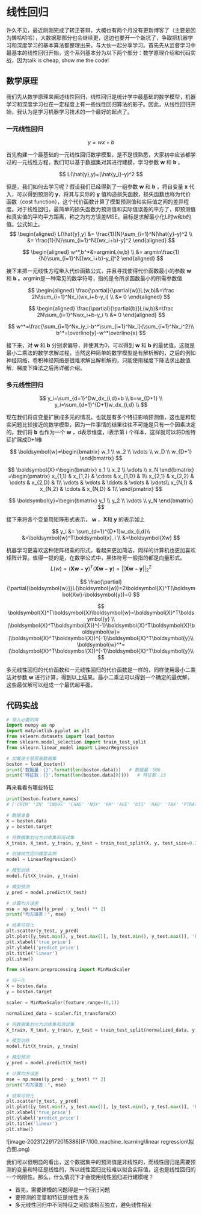 # 线性回归

许久不见，最近刚刚完成了转正答辩，大概也有两个月没有更新博客了（主要是因为懒哈哈哈），大数据那部分也会继续更，这边也要开一个新坑了，争取把机器学习和深度学习的基本算法都整理出来，与大伙一起分享学习。首先先从监督学习中最基本的线性回归开始，这个系列基本分为以下两个部分：数学原理介绍和代码实战，因为talk is cheap, show me the code!



## 数学原理

我们先从数学原理来阐述线性回归，线性回归是统计学中最基础的数学模型，机器学习和深度学习也在一定程度上有一些线性回归算法的影子。因此，从线性回归开始，我认为是学习机器学习技术的一个最好的起点了。

### 一元线性回归

$$
y=wx+b
$$

首先构建一个最基础的一元线性回归数学模型，是不是很熟悉，大家初中应该都学过的一元线性方程，我们可以基于数据集对其进行建模，学习参数 **w** 和 **b** 。

$$
L(\hat{y},y)=(\hat{y_i}-y)^2
$$

但是，我们如何去学习呢？假设我们已经得到了一组参数  **w** 和 **b** ，将自变量 **x** 代入，可以得到预测的 **y**，将其与实际的 **y** 值构造损失函数，损失函数也称为代价函数（cost function），这个代价函数计算了模型预测值和实际值之间的差异程度。对于线性回归，最简单的损失函数为预测值和实际值误差的平方了，即预测值和真实值的平均平方距离，称之为均方误差MSE。目标是求解最小化L时w和b的值。公式如上。
$$
\begin{aligned}
L(\hat{y},y) &= \frac{1}{N}\sum_{i=1}^N(\hat{y}-y)^2 \\
&= \frac{1}{N}\sum_{i=1}^N[(wx_i+b)-y]^2
\end{aligned}
$$

$$
\begin{aligned}
w^*,b^*&=argminL(w,b) \\
&= argmin\frac{1}{N}\sum_{i=1}^N[(wx_i+b)-y_i]^2
\end{aligned}
$$

接下来把一元线性方程带入代价函数公式，并且寻找使得代价函数最小的参数  **w** 和 **b** 。argmin是一种常见的数学符号，指的是令所求函数最小的所需参数值

$$
\begin{aligned}
\frac{\partial}{\partial{w}}L(w,b)&=\frac 2N\sum_{i=1}^Nx_i(wx_i+b-y_i) \\
&= 0
\end{aligned}
$$

$$
\begin{aligned}
\frac{\partial}{\partial{b}}L(w,b)&=\frac 2N\sum_{i=1}^Nwx_i+b-y_i \\
&= 0
\end{aligned}
$$


$$
w^*=\frac{\sum_{i=1}^Nx_iy_i-b^*\sum_{i=1}^Nx_i}{\sum_{i=1}^Nx_i^2}\\
b^*=\overline{y}-w^*\overline{x}
$$

接下来，对  **w** 和 **b** 分别求偏导，并使其为0，可以得到  **w** 和 **b** 的最优值。这就是最小二乘法的数学求解过程，当然这种简单的数学模型是有解析解的，之后的例如神经网络，卷积神经网络是很难求解出解析解的，只能使用梯度下降法求出数值解，梯度下降法之后再详细介绍。

### 多元线性回归

$$
y_i=\sum_{d=1}^Dw_dx_{i,d}+b \\
b=w_{D+1} \\
y_i=\sum_{d=1}^{D+1}w_dx_{i,d} \\
$$

现在我们将自变量扩展成多元的情况，也就是有多个特征影响预测值，这也是和现实问题比较接近的数学模型，因为一件事情的结果往往不可能是只有一个因素决定的。我们将  **b** 也作为一个 **w** ，d表示维度，i表示第 i 个样本，这样就可以将D维特征扩展成D+1维


$$
\boldsymbol{w}=\begin{bmatrix} 
	 w_1 \\
	 w_2 \\ 
	 \vdots \\
     w_D \\
     w_{D+1}
	 \end{bmatrix}
$$

$$
\boldsymbol{X}=\begin{bmatrix} 
	 x_1 \\
	 x_2 \\ 
	 \vdots \\
     x_N
	 \end{bmatrix}
	 =\begin{pmatrix} 
	 x_{1,1} & x_{1,2} & \cdots & x_{1,D} & 1\\
	 x_{2,1} & x_{2,2} & \cdots & x_{2,D} & 1\\
	 \vdots & \vdots & \ddots & \vdots & \vdots\\
     x_{N,1} & x_{N,2} & \cdots & x_{N,D} & 1\\
	 \end{pmatrix}
$$

$$
\boldsymbol{y}=\begin{bmatrix} 
	 y_1 \\
	 y_2 \\ 
	 \vdots \\
     y_N
	 \end{bmatrix}
$$

接下来将各个变量用矩阵形式表示，  **w** 、**X**和 **y** 的表示如上

$$
y_i &= \sum_{d=1}^{D+1}w_dx_{i,d}\\
&=\boldsymbol{w}^T\boldsymbol{x}_i \\
&=\boldsymbol{Xw}
$$

机器学习更喜欢这种矩阵相乘的形式，看起来更加简洁，同样的计算机也更加喜欢矩阵计算。值得一提的是，在数学公式中，黑体符号一般指的都是向量形式。
$$
L(w)=(\boldsymbol{Xw}-\boldsymbol{y})^T(\boldsymbol{Xw}-\boldsymbol{y})=||\boldsymbol{Xw}-\boldsymbol{y}||^2_2
$$

$$
\frac{\partial}{\partial{\boldsymbol{w}}}L(\boldsymbol{w})=2\boldsymbol{X}^T(\boldsymbol{Xw}-\boldsymbol{y})=0
$$

$$
\boldsymbol{X}^T\boldsymbol{X}\boldsymbol{w}=\boldsymbol{X}^T\boldsymbol{y} \\
(\boldsymbol{X}^T\boldsymbol{X})^{-1}\boldsymbol{X}^T\boldsymbol{X}\boldsymbol{w}=(\boldsymbol{X}^T\boldsymbol{X})^{-1}\boldsymbol{X}^T\boldsymbol{y}\\
\boldsymbol{w}^*=(\boldsymbol{X}^T\boldsymbol{X})^{-1}\boldsymbol{X}^T\boldsymbol{y}\\
$$

多元线性回归的代价函数和一元线性回归的代价函数是一样的，同样使用最小二乘法对参数 **w** 进行计算，得到以上结果。最小二乘法可以得到一个确定的最优解，这些最优解可以组成一个最优超平面。



## 代码实战



```python
# 导入必要的库
import numpy as np
import matplotlib.pyplot as plt
from sklearn.datasets import load_boston
from sklearn.model_selection import train_test_split
from sklearn.linear_model import LinearRegression

# 加载波士顿房屋数据集
boston = load_boston()
print('数据量：{}'.format(len(boston.data)))   # 数据量：506
print('特征数：{}'.format(len(boston.data[0])))   # 特征数：13
```



再来看看有哪些特征

```python
print(boston.feature_names) 
# ['CRIM' 'ZN' 'INDUS' 'CHAS' 'NOX' 'RM' 'AGE' 'DIS' 'RAD' 'TAX' 'PTRATIO' 'B' 'LSTAT']
```





```python
# 数据准备
X = boston.data
y = boston.target

# 将数据集划分为训练集和测试集
X_train, X_test, y_train, y_test = train_test_split(X, y, test_size=0.2, random_state=42)

# 创建线性回归模型实例
model = LinearRegression()

# 模型训练
model.fit(X_train, y_train)

# 模型预测
y_pred = model.predict(X_test)

# 计算均方误差
mse = np.mean((y_pred - y_test) ** 2)
print("均方误差：", mse)

# 结果可视化
plt.scatter(y_test, y_pred)
plt.plot([y_test.min(), y_test.max()], [y_test.min(), y_test.max()], 'k--', lw=2)
plt.xlabel('true_price')
plt.ylabel('predict_price')
plt.title('linear')
plt.show()
```



```python
from sklearn.preprocessing import MinMaxScaler

# 归一化
X = boston.data
y = boston.target

scaler = MinMaxScaler(feature_range=(0,1))

normalized_data = scaler.fit_transform(X)

# 将数据集划分为训练集和测试集
X_train, X_test, y_train, y_test = train_test_split(normalized_data, y, test_size=0.2, random_state=42)

# 模型训练
model.fit(X_train, y_train)

# 模型预测
y_pred = model.predict(X_test)

# 计算均方误差
mse = np.mean((y_pred - y_test) ** 2)
print("均方误差：", mse)

# 结果可视化
plt.scatter(y_test, y_pred)
plt.plot([y_test.min(), y_test.max()], [y_test.min(), y_test.max()], 'k--', lw=2)
plt.xlabel('true_price')
plt.ylabel('predict_price')
plt.title('linear')
plt.show()
```



![image-20231229172015386](F:\100_machine_learning\linear regression\拟合图.png)

我们可以很明显的看出，这个数据集中的预测值是非线性的，而线性回归是需要预测的变量和特征是线性的，所以线性回归比较难以拟合实际值，这也是线性回归的一个局限性。那么，什么情况下才会使用线性回归进行建模呢？

- 首先，需要建模的问题得是一个回归问题
- 要预测的变量和特征是线性关系
- 多元线性回归中不同特征之间应该相互独立，避免线性相关
